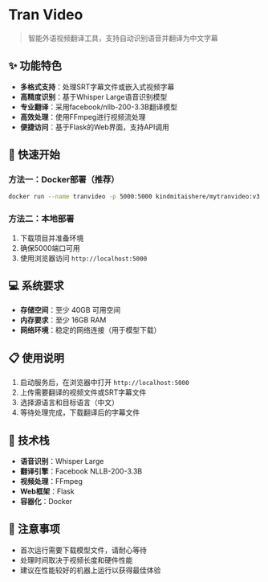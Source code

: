 # Tran Video

> 智能外语视频翻译工具，支持自动识别语音并翻译为中文字幕

## ✨ 功能特色

- **多格式支持**：处理SRT字幕文件或嵌入式视频字幕
- **高精度识别**：基于Whisper Large语音识别模型
- **专业翻译**：采用facebook/nllb-200-3.3B翻译模型
- **高效处理**：使用FFmpeg进行视频流处理
- **便捷访问**：基于Flask的Web界面，支持API调用

## 🚀 快速开始

### 方法一：Docker部署（推荐）

```bash
docker run --name tranvideo -p 5000:5000 kindmitaishere/mytranvideo:v3.27
```

### 方法二：本地部署

1. 下载项目并准备环境
2. 确保5000端口可用
3. 使用浏览器访问 `http://localhost:5000`

## 💻 系统要求

- **存储空间**：至少 40GB 可用空间
- **内存要求**：至少 16GB RAM
- **网络环境**：稳定的网络连接（用于模型下载）

## 📋 使用说明

1. 启动服务后，在浏览器中打开 `http://localhost:5000`
2. 上传需要翻译的视频文件或SRT字幕文件
3. 选择源语言和目标语言（中文）
4. 等待处理完成，下载翻译后的字幕文件

## 🔧 技术栈

- **语音识别**：Whisper Large
- **翻译引擎**：Facebook NLLB-200-3.3B
- **视频处理**：FFmpeg
- **Web框架**：Flask
- **容器化**：Docker

## 📝 注意事项

- 首次运行需要下载模型文件，请耐心等待
- 处理时间取决于视频长度和硬件性能
- 建议在性能较好的机器上运行以获得最佳体验
